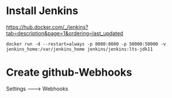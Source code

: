 # Install Jenkins

https://hub.docker.com/_/jenkins?tab=description&page=1&ordering=last_updated
```
docker run -d --restart=always -p 8080:8080 -p 50000:50000 -v jenkins_home:/var/jenkins_home jenkins/jenkins:lts-jdk11
```

# Create github-Webhooks

Settings ---> Webhooks
